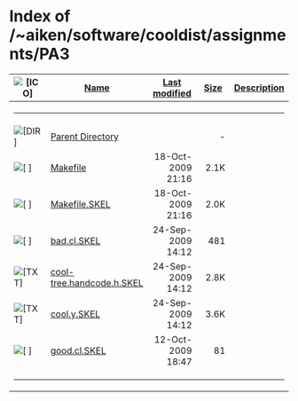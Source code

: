 # Index of /~aiken/software/cooldist/assignments/PA3

<table>
<colgroup>
<col style="width: 20%" />
<col style="width: 20%" />
<col style="width: 20%" />
<col style="width: 20%" />
<col style="width: 20%" />
</colgroup>
<thead>
<tr>
<th><img src="/icons/blank.gif" alt="[ICO]" /></th>
<th><a href="?C=N;O=D">Name</a></th>
<th><a href="?C=M;O=A">Last modified</a></th>
<th><a href="?C=S;O=A">Size</a></th>
<th><a href="?C=D;O=A">Description</a></th>
</tr>
</thead>
<tbody>
<tr>
<th colspan="5"><hr /></th>
</tr>
&#10;<tr>
<td data-valign="top"><img src="/icons/back.gif" alt="[DIR]" /></td>
<td><a href="/~aiken/software/cooldist/assignments/">Parent
Directory</a></td>
<td> </td>
<td style="text-align: right;">-</td>
<td> </td>
</tr>
<tr>
<td data-valign="top"><img src="/icons/unknown.gif" alt="[ ]" /></td>
<td><a href="Makefile">Makefile</a></td>
<td style="text-align: right;">18-Oct-2009 21:16</td>
<td style="text-align: right;">2.1K</td>
<td> </td>
</tr>
<tr>
<td data-valign="top"><img src="/icons/unknown.gif" alt="[ ]" /></td>
<td><a href="Makefile.SKEL">Makefile.SKEL</a></td>
<td style="text-align: right;">18-Oct-2009 21:16</td>
<td style="text-align: right;">2.0K</td>
<td> </td>
</tr>
<tr>
<td data-valign="top"><img src="/icons/unknown.gif" alt="[ ]" /></td>
<td><a href="bad.cl.SKEL">bad.cl.SKEL</a></td>
<td style="text-align: right;">24-Sep-2009 14:12</td>
<td style="text-align: right;">481</td>
<td> </td>
</tr>
<tr>
<td data-valign="top"><img src="/icons/text.gif" alt="[TXT]" /></td>
<td><a
href="cool-tree.handcode.h.SKEL">cool-tree.handcode.h.SKEL</a></td>
<td style="text-align: right;">24-Sep-2009 14:12</td>
<td style="text-align: right;">2.8K</td>
<td> </td>
</tr>
<tr>
<td data-valign="top"><img src="/icons/text.gif" alt="[TXT]" /></td>
<td><a href="cool.y.SKEL">cool.y.SKEL</a></td>
<td style="text-align: right;">24-Sep-2009 14:12</td>
<td style="text-align: right;">3.6K</td>
<td> </td>
</tr>
<tr>
<td data-valign="top"><img src="/icons/unknown.gif" alt="[ ]" /></td>
<td><a href="good.cl.SKEL">good.cl.SKEL</a></td>
<td style="text-align: right;">12-Oct-2009 18:47</td>
<td style="text-align: right;">81</td>
<td> </td>
</tr>
<tr>
<td colspan="5"><hr /></td>
</tr>
</tbody>
</table>
